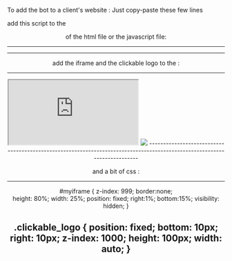 To add the bot to a client's website :
Just copy-paste these few lines

add this script to the <header> of the html file or the javascript file:

-------------------------------------------------------------------------------------------------------------------------
<script type='text/javascript'>
  	function showIFrame() {  
 		var iframe = document.getElementById("myiframe"); 

 		if(iframe.style.visibility=="visible") {
 			iframe.style.visibility="hidden"; 
 		}
 		else {iframe.style.visibility="visible"; 
 		}
	} 

	var TIMEOUT = setTimeout(showIFrame, 15000);
  	</script>
-----------------------------------------------------------------------------------------------------------------------








add the iframe and the clickable logo to the <body> :

------------------------------------------------------------------------------------------------------------------------
<iframe src='https://finchatbotframe.herokuapp.com' id='myiframe'>
	<p>Yo</p>
</iframe>
<img src='images/logo.png' class='clickable_logo' onclick='showIFrame(); clearTimeout(TIMEOUT);' />
-------------------------------------------------------------------------------------------------------------------------








and a bit of css : 

----------------------------------------------------------------------------------------------------------------------
#myiframe {
	z-index: 999;
	border:none;	
  	height: 80%;
  	width: 25%;
	position: fixed;
  	right:1%;
  	bottom:15%;
  	visibility: hidden;
}

.clickable_logo {
	position: fixed;
	bottom: 10px;
	right: 10px;
	z-index: 1000;
	height: 100px;
	width: auto;
}
--------------------------------------------------------------------------------------------------------------------
